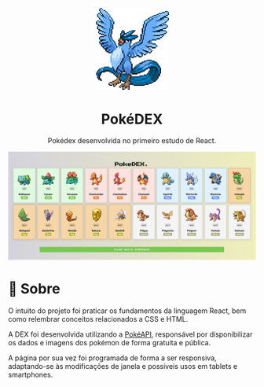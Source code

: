 <div align="center">
  <img src="https://raw.githubusercontent.com/PokeAPI/sprites/master/sprites/pokemon/versions/generation-v/black-white/animated/144.gif" width="150" style="image-rendering: pixelated;">
  <h1>PokéDEX</h1>
  <p>Pokédex desenvolvida no primeiro estudo de React.</p>
  <img src="./PokéDEX.png">
</div>
<h1>📖 Sobre</h1>
<p>
  O intuito do projeto foi praticar os fundamentos da linguagem React, bem como relembrar conceitos relacionados a CSS e HTML.

  A DEX foi desenvolvida utilizando a <a href="https://pokeapi.co">PokéAPI</a>, responsável por disponibilizar os dados e imagens dos pokémon de forma gratuita e pública.

  A página por sua vez foi programada de forma a ser responsiva, adaptando-se às modificações de janela e possíveis usos em tablets e smartphones.</p>
